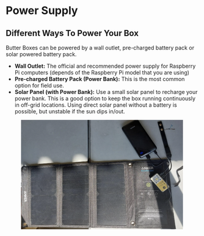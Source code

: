 # Power Supply

## Different Ways To Power Your Box&#x20;

Butter Boxes can be powered by a wall outlet, pre-charged battery pack or solar powered battery pack.

* **Wall Outlet:** The official and recommended power supply for Raspberry Pi computers (depends of the Raspberry Pi model that you are using)
* **Pre-charged Battery Pack (Power Bank):** This is the most common option for field use.
* **Solar Panel (with Power Bank):** Use a small solar panel to recharge your power bank. This is a good option to keep the box running continuously in off-grid locations. Using direct solar panel without a battery is possible, but unstable if the sun dips in/out.

<figure><img src="../.gitbook/assets/Screenshot 2025-07-31 at 10.55.41 PM.png" alt=""><figcaption></figcaption></figure>
